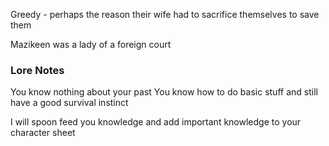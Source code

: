 Greedy - perhaps the reason their wife had to sacrifice themselves to save them

Mazikeen was a lady of a foreign court


### Lore Notes

You know nothing about your past
You know how to do basic stuff and still have a good survival instinct


I will spoon feed you knowledge and add important knowledge to your character sheet